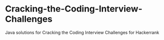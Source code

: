 # Cracking-the-Coding-Interview-Challenges

Java solutions for Cracking the Coding Interview Challenges for Hackerrank
